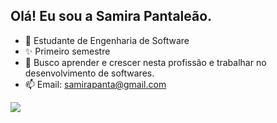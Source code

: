 ## Olá! Eu sou a Samira Pantaleão.

- 🔭 Estudante de Engenharia de Software
- ✨ Primeiro semestre
- 🤔 Busco aprender e crescer nesta profissão e trabalhar no desenvolvimento de softwares.
- 📫 Email: samirapanta@gmail.com

<picture>
  <source
    srcset="https://github-readme-stats.vercel.app/api?username=samirampanta&show_icons=true&theme=dark"
    media="(prefers-color-scheme: light)"
  />
  <source
    srcset="https://github-readme-stats.vercel.app/api?username=samirampanta&show_icons=true"
    media="(prefers-color-scheme: light), (prefers-color-scheme: no-preference)"
  />
  <img src="https://github-readme-stats.vercel.app/api?username=samirampanta&show_icons=true" />
</picture>
